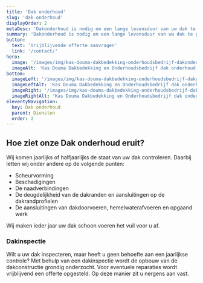 ```yaml
---
title: 'Dak onderhoud'
slug: 'dak-onderhoud'
displayOrder: 2
metaDesc: 'Dakonderhoud is nodig om een lange levensduur van uw dak te garanderen. Interesse? Neem contact met ons op!'
summary: 'Dakonderhoud is nodig om een lange levensduur van uw dak te garanderen. Schade aan het dak kan al in een vroeg stadia verholpen worden waardoor de kans op lekkages en waterschade tot het minimum beperkt wordt.'
button:
  text: 'Vrijblijvende offerte aanvragen'
  link: '/contact/'
hero:
  image: '/images/img/kas-douma-dakbedekking-onderhoudsbedrijf-dakonderhoud-lekkage.jpg'
  imageAlt: 'Kas Douma Dakbedekking en Onderhoudsbedrijf dak onderhoud, waterplassen op dak'
bottom:
  imageLeft: '/images/img/kas-douma-dakbedekking-onderhoudsbedrijf-dakgoot-bladeren.png'
  imageLeftAlt: 'Kas Douma Dakbedekking en Onderhoudsbedrijf dak onderhoud, bladeren in dakgoot'
  imageRight: '/images/img/kas-douma-dakbedekking-onderhoudsbedrijf-dakonderhoud-lekkage.jpg'
  imageRightAlt: 'Kas Douma Dakbedekking en Onderhoudsbedrijf dak onderhoud, waterplassen op dak'
eleventyNavigation:
  key: Dak onderhoud
  parent: Diensten
  order: 2
---
```


<h2 class="text-gray">Hoe ziet onze <span class="text-green">Dak onderhoud</span> eruit?</h2>

<p class="text-gray">Wij komen jaarlijks of halfjaarlijks de staat van uw dak controleren. Daarbij letten wij onder andere op de volgende punten:</p>

<ul class="list-disc list-inside my-4 text-gray">
    <li>Scheurvorming</li>
    <li>Beschadigingen</li>
    <li>De naadverbindingen</li>
    <li>De deugdelijkheid van de dakranden en aansluitingen op de dakrandprofielen</li>
    <li>De aansluitingen van dakdoorvoeren, hemelwaterafvoeren en opgaand werk</li>
</ul>

<p class="text-gray">Wij maken ieder jaar uw dak schoon voeren het vuil voor u af.</p>

<h3 class="mt-8 text-gray">Dakinspectie</h3>

<p class="text-gray">Wilt u uw dak inspecteren, maar heeft u geen behoefte aan een jaarlijkse controle? Met behulp van een dakinspectie wordt de opbouw van de dakconstructie grondig onderzocht. Voor eventuele reparaties wordt vrijblijvend een offerte opgesteld. Op deze manier zit u nergens aan vast.</p>